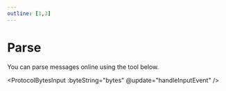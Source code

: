 ```yaml
---
outline: [1,3]
---
```


<script setup>
import ProtocolBytesInput from '../../components/ProtocolBytesInput.vue';
import { ref, watch } from 'vue';

const urlParams = new URLSearchParams(window.location.search);
const bytes = ref(urlParams.get('bytes') || '');

const updateUrl = (newBytes) => {
    const sanitizedBytes = newBytes.replace(/ {2,}/g, ' ');
    const url = new URL(window.location);
    url.searchParams.set('bytes', sanitizedBytes);
    window.history.replaceState({}, '', url);
};

const handleInputEvent = (event) => {
    if (event.target && event.target.value) {
        const newBytes = event.target.value.trim();
        bytes.value = newBytes;
        updateUrl(newBytes);
    }
};

const parseBytes = (input) => {
    return input.split(/[\s,]+/).map(byte => {
        if (byte.startsWith('0x')) {
            return parseInt(byte, 16);
        } else if (/^[0-9a-fA-F]+$/.test(byte)) {
            return parseInt(byte, 16);
        } else {
            return parseInt(byte, 10);
        }
    }).filter(byte => !isNaN(byte)).join(' ');
};

watch(bytes, (newBytes) => {
    const parsedBytes = parseBytes(newBytes);
    updateUrl(parsedBytes);
});
</script>

# Parse

You can parse messages online using the tool below.

<ProtocolBytesInput :byteString="bytes" @update="handleInputEvent" />
